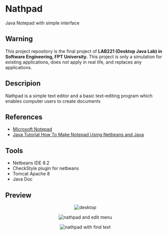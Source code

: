 # Nathpad
Java Notepad with simple interface

## Warning
This project repository is the final project of **LAB221 (Desktop Java Lab) in Software Engineering, FPT University.** This project is only a simulation for existing applications, does not apply in real life, and replaces any applications.

## Descripion
Nathpad is a simple text editor and a basic text-editing program which enables computer users to create documents

## References
- [Microsoft Notepad](https://en.wikipedia.org/wiki/Microsoft_Notepad)
- [Java Tutorial How To Make Notepad Using Netbeans and Java](https://www.youtube.com/watch?v=w6vHYPHSPo4)

## Tools
- Netbeans IDE 8.2
- CheckStyle plugin for netbeans
- Tomcat Apache 8
- Java Doc

## Preview
<p align="center"><img src="https://i.imgur.com/gIJJPX2.png" alt="desktop"></p>
<p align="center"><img src="https://i.imgur.com/i5DPCFO.png" alt="nathpad and edit menu"></p>
<p align="center"><img src="https://i.imgur.com/lAPtjt5.png" alt="nathpad with find text"></p>

